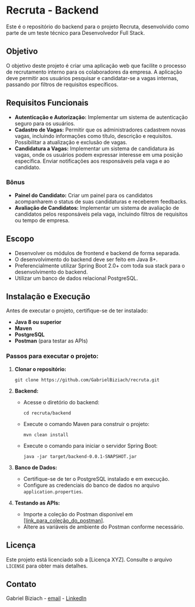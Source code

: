 # Recruta - Backend

Este é o repositório do backend para o projeto Recruta, desenvolvido como parte de um teste técnico para Desenvolvedor Full Stack.

## Objetivo

O objetivo deste projeto é criar uma aplicação web que facilite o processo de recrutamento interno para os colaboradores da empresa. A aplicação deve permitir aos usuários pesquisar e candidatar-se a vagas internas, passando por filtros de requisitos específicos.

## Requisitos Funcionais

- **Autenticação e Autorização:** Implementar um sistema de autenticação seguro para os usuários.
- **Cadastro de Vagas:** Permitir que os administradores cadastrem novas vagas, incluindo informações como título, descrição e requisitos. Possibilitar a atualização e exclusão de vagas.
- **Candidatura a Vagas:** Implementar um sistema de candidatura às vagas, onde os usuários podem expressar interesse em uma posição específica. Enviar notificações aos responsáveis pela vaga e ao candidato.

### Bônus

- **Painel do Candidato:** Criar um painel para os candidatos acompanharem o status de suas candidaturas e receberem feedbacks.
- **Avaliação de Candidatos:** Implementar um sistema de avaliação de candidatos pelos responsáveis pela vaga, incluindo filtros de requisitos ou tempo de empresa.

## Escopo

- Desenvolver os módulos de frontend e backend de forma separada.
- O desenvolvimento do backend deve ser feito em Java 8+.
- Preferencialmente utilizar Spring Boot 2.0+ com toda sua stack para o desenvolvimento do backend.
- Utilizar um banco de dados relacional PostgreSQL.

## Instalação e Execução

Antes de executar o projeto, certifique-se de ter instalado:

- **Java 8 ou superior**
- **Maven**
- **PostgreSQL**
- **Postman** (para testar as APIs)

### Passos para executar o projeto:

1. **Clonar o repositório:**

   ```
   git clone https://github.com/GabrielBiziach/recruta.git
   ```

2. **Backend:**

   - Acesse o diretório do backend:

     ```
     cd recruta/backend
     ```

   - Execute o comando Maven para construir o projeto:

     ```
     mvn clean install
     ```

   - Execute o comando para iniciar o servidor Spring Boot:

     ```
     java -jar target/backend-0.0.1-SNAPSHOT.jar
     ```

3. **Banco de Dados:**

   - Certifique-se de ter o PostgreSQL instalado e em execução.
   - Configure as credenciais do banco de dados no arquivo `application.properties`.

4. **Testando as APIs:**

   - Importe a coleção do Postman disponível em [[link_para_coleção_do_postman](https://api.postman.com/collections/1059682-bf22face-689d-4a75-bec8-1823c0ab0166?access_key=PMAT-01HZ88Y73XHN4634MV9D8101XJ)].
   - Altere as variáveis de ambiente do Postman conforme necessário.


## Licença

Este projeto está licenciado sob a [Licença XYZ]. Consulte o arquivo `LICENSE` para obter mais detalhes.

## Contato

Gabriel Biziach - [email](gabrielbiziach@gmail.com) - [LinkedIn](https://www.linkedin.com/in/gabriel-biziach-rodrigues/)

